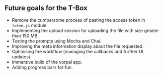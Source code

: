 ## Future goals for the T-Box

* Remove the cumbersome process of pasting the access token in ```token.js``` module.
* Implementing the upload session for uploading the file with size greater than 150 MB.
* Testing the prompts using Mocha and Chai.
* Improving the meta information display about the file requested.
* Optimising the workflow (managing the callbacks and further UI updates).
* Immersive build of the vorpal app.
* Adding progress bars for fun.
